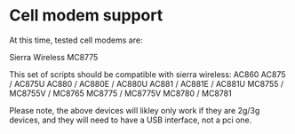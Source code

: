 # Cell modem support

At this time, tested cell modems are:

Sierra Wireless MC8775

This set of scripts should be compatible with sierra wireless:
AC860
AC875 / AC875U
AC880 / AC880E / AC880U
AC881 / AC881E / AC881U
MC8755 / MC8755V / MC8765
MC8775 / MC8775V
MC8780 / MC8781

Please note, the above devices will likley only work if they are 2g/3g devices, and they will need to have a USB interface, not a pci one. 
